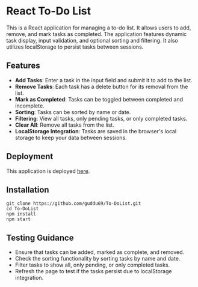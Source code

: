 # React To-Do List

This is a React application for managing a to-do list. It allows users to add, remove, and mark tasks as completed. The application features dynamic task display, input validation, and optional sorting and filtering. It also utilizes localStorage to persist tasks between sessions.

## Features

- **Add Tasks**: Enter a task in the input field and submit it to add to the list.
- **Remove Tasks**: Each task has a delete button for its removal from the list.
- **Mark as Completed**: Tasks can be toggled between completed and incomplete.
- **Sorting**: Tasks can be sorted by name or date.
- **Filtering**: View all tasks, only pending tasks, or only completed tasks.
- **Clear All**: Remove all tasks from the list.
- **LocalStorage Integration**: Tasks are saved in the browser's local storage to keep your data between sessions.

## Deployment

This application is deployed [here](https://my-todos-react-app.netlify.app/).

## Installation

```
git clone https://github.com/guddu69/To-DoList.git
cd To-DoList
npm install
npm start
```

## Testing Guidance

- Ensure that tasks can be added, marked as complete, and removed.
- Check the sorting functionality by sorting tasks by name and date.
- Filter tasks to show all, only pending, or only completed tasks.
- Refresh the page to test if the tasks persist due to localStorage integration.
